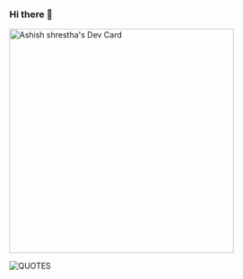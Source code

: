 ### Hi there 👋

<!--
**cypher021/cypher021** is a ✨ _special_ ✨ repository because its `README.md` (this file) appears on your GitHub profile.

Here are some ideas to get you started:

- 🔭 I’m currently working on ...
- 🌱 I’m currently learning ...
- 👯 I’m looking to collaborate on ...
- 🤔 I’m looking for help with ...
- 💬 Ask me about ...
- 📫 How to reach me: ...
- 😄 Pronouns: ...
- ⚡ Fun fact: ...
-->
<a href="https://app.daily.dev/Ashish_shrestha"><img src="https://api.daily.dev/devcards/b477c175dd5749f0984ee35835acb55f.png?r=xkx" width="400" alt="Ashish shrestha's Dev Card"/></a>

![QUOTES](https://quotier.vercel.app/quote)
